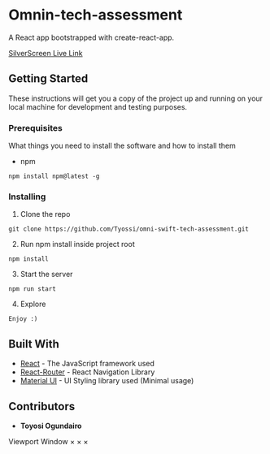 # Omnin-tech-assessment

A React app bootstrapped with create-react-app.

[SilverScreen Live Link](https://omniswift-tech-assessment.netlify.app)

## Getting Started

These instructions will get you a copy of the project up and running on your local machine for development and testing purposes.

### Prerequisites

What things you need to install the software and how to install them

- npm

```
npm install npm@latest -g
```

### Installing

1. Clone the repo

```
git clone https://github.com/Tyossi/omni-swift-tech-assessment.git
```

2. Run npm install inside project root

```
npm install
```

3. Start the server

```
npm run start
```

4. Explore

```
Enjoy :)
```

## Built With

* [React](https://reactjs.org/) - The JavaScript framework used
* [React-Router](https://v5.reactrouter.com/web/guides/quick-start) - React Navigation Library
* [Material UI](https://fontawesome.com/) - UI Styling library used (Minimal usage)


## Contributors

* **Toyosi Ogundairo**


Viewport
Window
×
×
×
